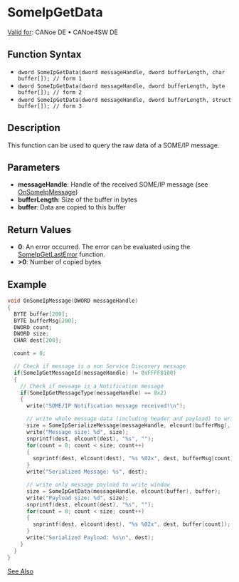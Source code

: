 # SomeIpGetData

[Valid for](../../../../Shared/FeatureAvailability.md): CANoe DE • CANoe4SW DE

## Function Syntax

- `dword SomeIpGetData(dword messageHandle, dword bufferLength, char buffer[]); // form 1`
- `dword SomeIpGetData(dword messageHandle, dword bufferLength, byte buffer[]); // form 2`
- `dword SomeIpGetData(dword messageHandle, dword bufferLength, struct buffer[]); // form 3`

## Description

This function can be used to query the raw data of a SOME/IP message.

## Parameters

- **messageHandle**: Handle of the received SOME/IP message (see [OnSomeIpMessage](CAPLfunctionOnSomeIpMessage.md))
- **bufferLength**: Size of the buffer in bytes
- **buffer**: Data are copied to this buffer

## Return Values

- **0**: An error occurred. The error can be evaluated using the [SomeIpGetLastError](CAPLfunctionSomeIpGetLastError.md) function.
- **>0**: Number of copied bytes

## Example

```c
void OnSomeIpMessage(DWORD messageHandle)
{
  BYTE buffer[200];
  BYTE bufferMsg[200];
  DWORD count;
  DWORD size;
  CHAR dest[200];

  count = 0;

  // Check if message is a non Service Discovery message
  if(SomeIpGetMessageId(messageHandle) != 0xFFFF8100)
  {
    // Check if message is a Notification message
    if(SomeIpGetMessageType(messageHandle) == 0x2)
    {
      write("SOME/IP Notification message received!\n");

      // write whole message data (including header and payload) to write window
      size = SomeIpSerializeMessage(messageHandle, elcount(bufferMsg), bufferMsg);
      write("Message size: %d", size);
      snprintf(dest, elcount(dest), "%s", "");
      for(count = 0; count < size; count++)
      {
        snprintf(dest, elcount(dest), "%s %02x", dest, bufferMsg[count]);
      }
      write("Serialized Message: %s", dest);

      // write only message payload to write window
      size = SomeIpGetData(messageHandle, elcount(buffer), buffer);
      write("Payload size: %d", size);
      snprintf(dest, elcount(dest), "%s", "");
      for(count = 0; count < size; count++)
      {
        snprintf(dest, elcount(dest), "%s %02x", dest, buffer[count]);
      }
      write("Serialized Payload: %s\n", dest);
    }
  }
}
```

[See Also](javascript:void(0);)
